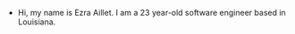 - Hi, my name is Ezra Aillet. I am a 23 year-old software engineer based in Louisiana.

<!---
ezraaillet/ezraaillet is a ✨ special ✨ repository because its `README.md` (this file) appears on your GitHub profile.
You can click the Preview link to take a look at your changes.
--->
